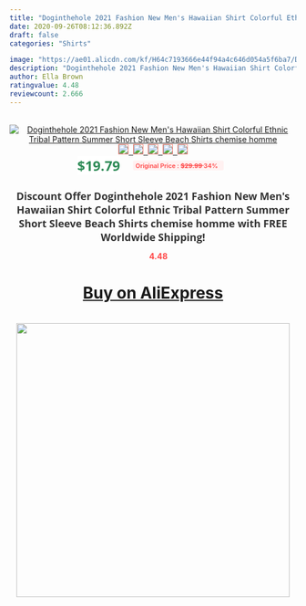 ```yaml
---
title: "Doginthehole 2021 Fashion New Men's Hawaiian Shirt Colorful Ethnic Tribal Pattern Summer Short Sleeve Beach Shirts chemise homme"
date: 2020-09-26T08:12:36.892Z
draft: false
categories: "Shirts"

image: "https://ae01.alicdn.com/kf/H64c7193666e44f94a4c646d054a5f6ba7/Doginthehole-2021-Fashion-New-Men-s-Hawaiian-Shirt-Colorful-Ethnic-Tribal-Pattern-Summer-Short-Sleeve-Beach.jpg"
description: "Doginthehole 2021 Fashion New Men's Hawaiian Shirt Colorful Ethnic Tribal Pattern Summer Short Sleeve Beach Shirts chemise homme"
author: Ella Brown
ratingvalue: 4.48
reviewcount: 2.666
---
```

<br>
<div style="text-align: center;">
<a href="https://s.click.aliexpress.com/e/_A1LO9R" target="_blank" rel="nofollow noopener noreferrer"><img alt="Doginthehole 2021 Fashion New Men's Hawaiian Shirt Colorful Ethnic Tribal Pattern Summer Short Sleeve Beach Shirts chemise homme" class="magnifier-image" src="https://ae01.alicdn.com/kf/H64c7193666e44f94a4c646d054a5f6ba7/Doginthehole-2021-Fashion-New-Men-s-Hawaiian-Shirt-Colorful-Ethnic-Tribal-Pattern-Summer-Short-Sleeve-Beach.jpg_640x640.jpg">
<br>
<img style="border:1px solid salmon" src="https://ae01.alicdn.com/kf/H64c7193666e44f94a4c646d054a5f6ba7/Doginthehole-2021-Fashion-New-Men-s-Hawaiian-Shirt-Colorful-Ethnic-Tribal-Pattern-Summer-Short-Sleeve-Beach.jpg_120x120.jpg">&nbsp;&nbsp;<img style="border:1px solid salmon" src="https://ae01.alicdn.com/kf/Hc38e6584b59d4c73abc9f78f91aaaec66/Doginthehole-2021-Fashion-New-Men-s-Hawaiian-Shirt-Colorful-Ethnic-Tribal-Pattern-Summer-Short-Sleeve-Beach.png_120x120.jpg">&nbsp;&nbsp;<img style="border:1px solid salmon" src="https://ae01.alicdn.com/kf/H587b63b77ff04740991d19f77211f5afg/Doginthehole-2021-Fashion-New-Men-s-Hawaiian-Shirt-Colorful-Ethnic-Tribal-Pattern-Summer-Short-Sleeve-Beach.jpg_120x120.jpg">&nbsp;&nbsp;<img style="border:1px solid salmon" src="https://ae01.alicdn.com/kf/Hf189b4bf47e0425b8073c7139ace282bv/Doginthehole-2021-Fashion-New-Men-s-Hawaiian-Shirt-Colorful-Ethnic-Tribal-Pattern-Summer-Short-Sleeve-Beach.jpg_120x120.jpg">&nbsp;&nbsp;<img style="border:1px solid salmon" src="https://ae01.alicdn.com/kf/H5a7af24c481f48fcaafec87d1add1378d/Doginthehole-2021-Fashion-New-Men-s-Hawaiian-Shirt-Colorful-Ethnic-Tribal-Pattern-Summer-Short-Sleeve-Beach.jpg_120x120.jpg"></a></div><br0>
<div style="text-align: center;"><span style="background-color: white; border: 0px; box-sizing: border-box; color: seagreen; display: inline-block; font-family: &quot;open sans&quot; , &quot;arial&quot; , &quot;helvetica&quot; , sans-serif , &quot;heiti&quot;; font-size: 24px; font-stretch: inherit; font-weight: 700; line-height: inherit; margin: 0px 10px 0px 0px; padding: 0px; vertical-align: middle;">$19.79 </span>
<span style="background: rgb(255 , 241 , 241); border-radius: 3px; border: 0px; box-sizing: border-box; color: #ff4747; display: inline-block; font-family: inherit; font-size: 12px; font-stretch: inherit; font-style: inherit; font-variant: inherit; font-weight: 600; line-height: inherit; margin: 0px; padding: 2px 5px; transform: scale(0.9); vertical-align: middle;">Original Price : <b style="text-decoration: line-through;">$29.99 </b> 34%&nbsp;&nbsp;</span></div>
<h1 style="color: #333333; display: inline-block; font-family: &quot;open sans&quot; , &quot;arial&quot; , &quot;helvetica&quot; , sans-serif , &quot;heiti&quot;; font-size: 18px; font-stretch: inherit; font-weight: 700; text-align: center;">Discount Offer Doginthehole 2021 Fashion New Men's Hawaiian Shirt Colorful Ethnic Tribal Pattern Summer Short Sleeve Beach Shirts chemise homme with FREE Worldwide Shipping!</h1>
<div style="color: #ff4747; text-align: center;">
<img src="https://4.bp.blogspot.com/-M0ZcTcb-5uY/XleCXlxnR4I/AAAAAAAAAEc/OrjgMkXV1oMQFaCRZj5HQwOCBcu3w1FegCPcBGAYYCw/s1600/star.png" style="height: 15px;">&nbsp;<b>4.48</b></div>
<div class="button_cont" align="center"><a class="buynow_a" href="https://s.click.aliexpress.com/e/_A1LO9R" target="_blank" rel="nofollow noopener noreferrer"><H1>Buy on AliExpress</H1></a></div><br>
<div class="separator" style="clear: both; text-align: center;">
<img src="https://lh3.googleusercontent.com/-pTy5HemUv9M/XlePHvY0dAI/AAAAAAAAAE4/0nX5iRUoIWY8eMW9Dpxeirr157OZliDIgCLcBGAsYHQ/s1600/badge.gif" width="480">
</div>
